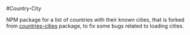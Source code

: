 #Country-City

NPM package for a list of countries with their known cities, that is forked from [countries-cities](https://www.npmjs.com/package/countries-cities) package, to fix some bugs related to loading cities.

